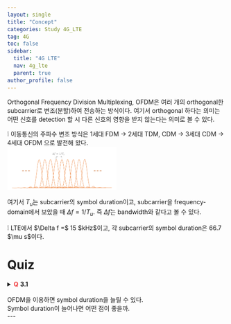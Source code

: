 ```yaml
---
layout: single
title: "Concept"
categories: Study 4G_LTE
tag: 4G
toc: false
sidebar:
  title: "4G LTE"
  nav: 4g_lte
  parent: true
author_profile: false
---
```


Orthogonal Frequency Division Multiplexing, OFDM은 여러 개의 orthogonal한 subcarrier로 변조(분할)하여 전송하는 방식이다. 여기서 orthogonal 하다는 의미는 어떤 신호를 detection 할 시 다른 신호의 영향을 받지 않는다는 의미로 볼 수 있다.

<div class = "notice" markdown = "1">
❕ 이동통신의 주파수 변조 방식은
1세대 FDM -> 2세대 TDM, CDM -> 3세대 CDM -> 4세대 OFDM
으로 발전해 왔다.

</div>

<img src="/images/4g_lte/3.1-1.png" width="50%" height="50%">

여기서 $T_u$는 subcarrier의 symbol duration이고, subcarrier을 frequency-domain에서 보았을 때 $\Delta f = 1/T_u$. 즉 $\Delta f$는 bandwidth와 같다고 볼 수 있다.

<div class = "notice" markdown = "1">
❕ LTE에서 $\Delta f =$ 15 $kHz$이고, 각 subcarrier의 symbol duration은 66.7 $\mu s$이다.
</div>

# Quiz

<details>
<summary><span style="color:#F0383B;font-weight:bold;">Q</span> <span style="font-weight:bold;">3.1</span><br><br>
OFDM을 이용하면 symbol duration을 늘릴 수 있다.<br>
Symbol duration이 늘어나면 어떤 점이 좋을까.
</summary>
<div class = "notice" markdown = "1">

📌 **Answer**

Symbol duration이 짧아지면 intersymbol interference(ISI)가 발생하고, 통신에 방해가 되기 때문에 duration은 ISI가 발생하지 않도록 충분히 길어야 한다.

</div>
</details>
---